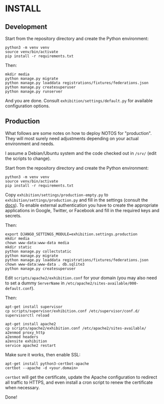 # INSTALL

## Development

Start from the repository directory and create the Python environment:
```
python3 -m venv venv
source venv/bin/activate
pip install -r requirements.txt
```

Then:
```
mkdir media
python manage.py migrate
python manage.py loaddata registrations/fixtures/federations.json
python manage.py createsuperuser
python manage.py runserver
```

And you are done. Consult `exhibition/settings/default.py` for available configuration options.

## Production

What follows are some notes on how to deploy NOTOS for "production". They will most surely need adjustments depending on your actual environment and needs.

I assume a Debian/Ubuntu system and the code checked out in `/srv/` (edit the scripts to change).

Start from the repository directory and create the Python environment:
```
python3 -m venv venv
source venv/bin/activate
pip install -r requirements.txt
```

Copy `exhibition/settings/production-empty.py` to `exhibition/settings/production.py` and fill in the settings (consult the [docs](https://docs.djangoproject.com/en/2.2/howto/deployment/checklist/)). To enable external authentication you have to create the appropriate applications in Google, Twitter, or Facebook and fill in the required keys and secrets.

Then:
```
export DJANGO_SETTINGS_MODULE=exhibition.settings.production
mkdir media
chown www-data:www-data media
mkdir static
python manage.py collectstatic
python manage.py migrate
python manage.py loaddata registrations/fixtures/federations.json
chown www-data:www-data . db.sqlite3
python manage.py createsuperuser
```

Edit `scripts/apache2/exhibition.conf` for your domain (you may also need to set a dummy `ServerName` in `/etc/apache2/sites-available/000-default.conf`).

Then:
```
apt-get install supervisor
cp scripts/supervisor/exhibition.conf /etc/supervisor/conf.d/
supervisorctl reload

apt-get install apache2
cp scripts/apache2/exhibition.conf /etc/apache2/sites-available/
a2enmod proxy_http
a2enmod headers
a2ensite exhibition
service apache2 restart
```

Make sure it works, then enable SSL:
```
apt-get install python3-certbot-apache
certbot --apache -d <your.domain>
```

`certbot` will get the certificate, update the Apache configuration to redirect all traffic to HTTPS, and even install a cron script to renew the certificate when necessary.

Done!
